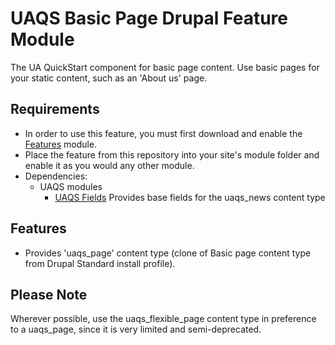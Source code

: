 # UAQS Basic Page Drupal Feature Module

The UA QuickStart component for basic page content. Use basic pages for your static content, such as an 'About us' page.

## Requirements ##
- In order to use this feature, you must first download and enable the [Features](https://www.drupal.org/project/features) module.
- Place the feature from this repository into your site's module folder and enable it as you would any other module.
- Dependencies:
  - UAQS modules
    - [UAQS Fields](...) Provides base fields for the uaqs_news content type


## Features

- Provides 'uaqs_page' content type (clone of Basic page content type from Drupal Standard install profile).

## Please Note ##

Wherever possible, use the uaqs_flexible_page content type in preference to a uaqs_page,
since it is very limited and semi-deprecated.
